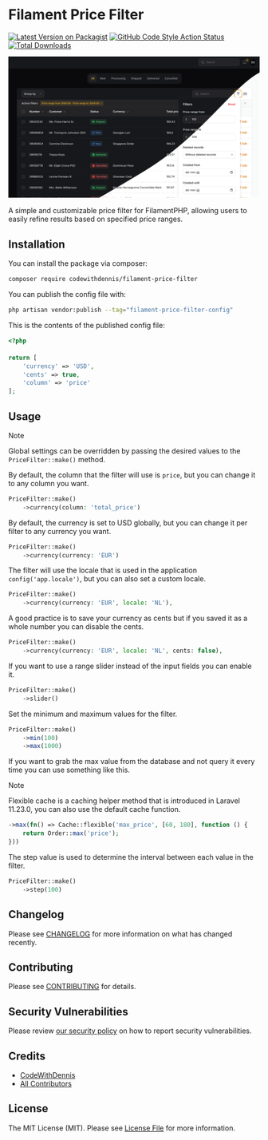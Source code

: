 # Filament Price Filter

[![Latest Version on Packagist](https://img.shields.io/packagist/v/codewithdennis/filament-price-filter.svg?style=flat-square)](https://packagist.org/packages/codewithdennis/filament-price-filter)
[![GitHub Code Style Action Status](https://img.shields.io/github/actions/workflow/status/codewithdennis/filament-price-filter/fix-php-code-styling.yml?branch=main&label=code%20style&style=flat-square)](https://github.com/codewithdennis/filament-price-filter/actions?query=workflow%3A"Fix+PHP+code+styling"+branch%3Amain)
[![Total Downloads](https://img.shields.io/packagist/dt/codewithdennis/filament-price-filter.svg?style=flat-square)](https://packagist.org/packages/codewithdennis/filament-price-filter)

![thumbnail](https://raw.githubusercontent.com/CodeWithDennis/filament-price-filter/main/thumbnail.png)

A simple and customizable price filter for FilamentPHP, allowing users to easily refine results based on specified price ranges.

## Installation

You can install the package via composer:

```bash
composer require codewithdennis/filament-price-filter
```

You can publish the config file with:

```bash
php artisan vendor:publish --tag="filament-price-filter-config"
```

This is the contents of the published config file:

```php
<?php

return [
    'currency' => 'USD',
    'cents' => true,
    'column' => 'price'
];
```

## Usage
> [!NOTE]  
> Global settings can be overridden by passing the desired values to the `PriceFilter::make()` method.

By default, the column that the filter will use is `price`, but you can change it to any column you want.

```php
PriceFilter::make()
    ->currency(column: 'total_price')
```

By default, the currency is set to USD globally, but you can change it per filter to any currency you want.

```php
PriceFilter::make()
    ->currency(currency: 'EUR')
```

The filter will use the locale that is used in the application `config('app.locale')`, but you can also set a custom locale.

```php
PriceFilter::make()
    ->currency(currency: 'EUR', locale: 'NL'),
```

A good practice is to save your currency as cents but if you saved it as a whole number you can disable the cents.

```php
PriceFilter::make()
    ->currency(currency: 'EUR', locale: 'NL', cents: false),
```

If you want to use a range slider instead of the input fields you can enable it.

```php
PriceFilter::make()
    ->slider()
```

Set the minimum and maximum values for the filter.

```php
PriceFilter::make()
    ->min(100)
    ->max(1000)
```

If you want to grab the max value from the database and not query it every time you can use something like this.
> [!NOTE]  
> Flexible cache is a caching helper method that is introduced in Laravel 11.23.0, you can also use the default cache function.

```php
->max(fn() => Cache::flexible('max_price', [60, 180], function () {
    return Order::max('price');
}))
````

The step value is used to determine the interval between each value in the filter.

```php
PriceFilter::make()
    ->step(100)
```

## Changelog

Please see [CHANGELOG](CHANGELOG.md) for more information on what has changed recently.

## Contributing

Please see [CONTRIBUTING](.github/CONTRIBUTING.md) for details.

## Security Vulnerabilities

Please review [our security policy](../../security/policy) on how to report security vulnerabilities.

## Credits

- [CodeWithDennis](https://github.com/CodeWithDennis)
- [All Contributors](../../contributors)

## License

The MIT License (MIT). Please see [License File](LICENSE.md) for more information.
